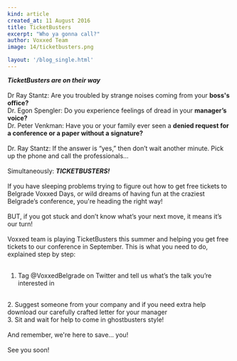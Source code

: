 ```yaml
---
kind: article
created_at: 11 August 2016
title: TicketBusters
excerpt: "Who ya gonna call?"
author: Voxxed Team
image: 14/ticketbusters.png

layout: '/blog_single.html'
---
```

**_TicketBusters are on their way_**
<br />
<br />
Dr Ray Stantz: Are you troubled by strange noises coming from your **boss&#39;s office?**
<br />
Dr. Egon Spengler: Do you experience feelings of dread in your **manager’s voice?**
<br />
Dr. Peter Venkman: Have you or your family ever seen a **denied request for a conference or a paper without a signature?**
<br />
<br />
Dr. Ray Stantz: If the answer is “yes,” then don’t wait another minute. Pick up the phone and call the professionals…
<br />
<br />
Simultaneously: ***TICKETBUSTERS!***
<br />
<br />
If you have sleeping problems trying to figure out how to get free tickets to Belgrade Voxxed Days, or wild dreams of having fun at the craziest Belgrade’s conference, you&#39;re heading the right way!
<br />
<br />
BUT, if you got stuck and don’t know what’s your next move, it means it’s our turn!
<br />
<br />
Voxxed team is playing TicketBusters this summer and helping you get free tickets to our conference in September. This is what you need to do, explained step by step:
<br />
<br />
1. Tag @VoxxedBelgrade on Twitter and tell us what’s the talk you’re interested in
<br />
2. Suggest someone from your company and if you need extra help download our carefully crafted letter for your manager
<br />
3. Sit and wait for help to come in ghostbusters style!
<br />
<br />
And remember, we&#39;re here to save… you!
<br />
<br />
See you soon!

